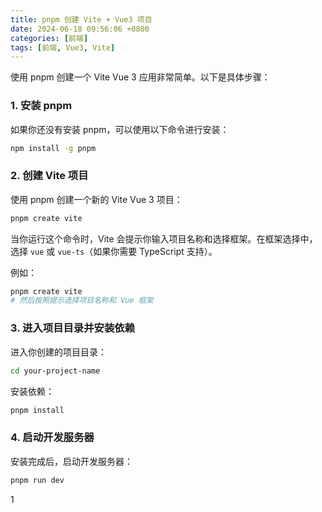 ```yaml
---
title: pnpm 创建 Vite + Vue3 项目
date: 2024-06-18 09:56:06 +0800
categories: [前端]
tags: [前端, Vue3, Vite]
---
```


使用 pnpm 创建一个 Vite Vue 3 应用非常简单。以下是具体步骤：

### 1. 安装 pnpm

如果你还没有安装 pnpm，可以使用以下命令进行安装：

```sh
npm install -g pnpm
```

### 2. 创建 Vite 项目

使用 pnpm 创建一个新的 Vite Vue 3 项目：

```sh
pnpm create vite
```

当你运行这个命令时，Vite 会提示你输入项目名称和选择框架。在框架选择中，选择 `vue` 或 `vue-ts`（如果你需要 TypeScript 支持）。

例如：

```sh
pnpm create vite
# 然后按照提示选择项目名称和 Vue 框架
```

### 3. 进入项目目录并安装依赖

进入你创建的项目目录：

```sh
cd your-project-name
```

安装依赖：

```sh
pnpm install
```

### 4. 启动开发服务器

安装完成后，启动开发服务器：

```sh
pnpm run dev
```

1
